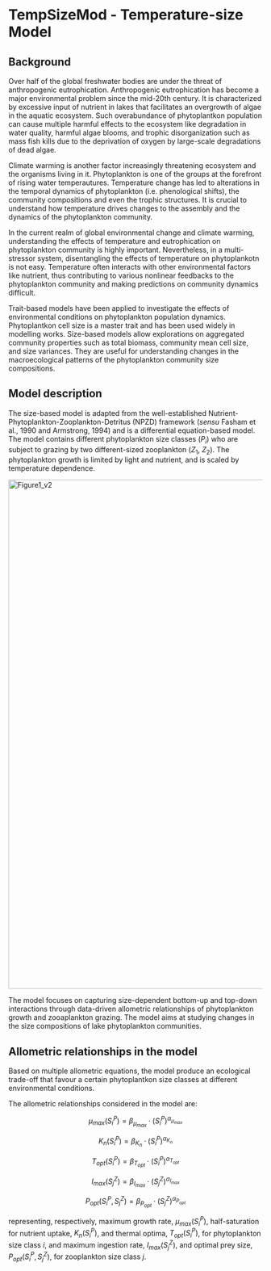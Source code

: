 # TempSizeMod - Temperature-size Model
## Background
Over half of the global freshwater bodies are under the threat of anthropogenic eutrophication. Anthropogenic eutrophication has become a major environmental problem since the mid-20th century. It is characterized by excessive input of nutrient in lakes that facilitates an overgrowth of algae in the aquatic ecosystem. Such overabundance of phytoplantkon population can cause multiple harmful effects to the ecosystem like degradation in water quality, harmful algae blooms, and trophic disorganization such as mass fish kills due to the deprivation of oxygen by large-scale degradations of dead algae.

Climate warming is another factor increasingly threatening ecosystem and the organisms living in it. Phytoplankton is one of the groups at the forefront of rising water temperautures. Temperature change has led to alterations in the temporal dynamics of phytoplankton (i.e. phenological shifts), the community compositions and even the trophic structures. It is crucial to understand how temperature drives changes to the assembly and the dynamics of the phytoplankton community.

In the current realm of global environmental change and climate warming, understanding the effects of temperature and eutrophication on phytoplankton community is highly important. Nevertheless, in a multi-stressor system, disentangling the effects of temperature on phytoplankotn is not easy. Temperature often interacts with other environmental factors like nutrient, thus contributing to various nonlinear feedbacks to the phytoplankton community and making predictions on community dynamics difficult.

Trait-based models have been applied to investigate the effects of environmental conditions on phytoplankton population dynamics. Phytoplantkon cell size is a master trait and has been used widely in modelling works. Size-based models allow explorations on aggregated community properties such as total biomass, community mean cell size, and size variances. They are useful for understanding changes in the macroecological patterns of the phytoplankton community size compositions.


## Model description
The size-based model is adapted from the well-established Nutrient-Phytoplankton-Zooplankton-Detritus (NPZD) framework (_sensu_ Fasham et al., 1990 and Armstrong, 1994) and is a differential equation-based model. The model contains different phytoplankton size classes ($P_i$) who are subject to grazing by two different-sized zooplankton ($Z_1$, $Z_2$). The phytoplankton growth is limited by light and nutrient, and is scaled by temperature dependence. 

<img width="1009" alt="Figure1_v2" src="https://github.com/Debbcwing/TempSizeMod/assets/51200142/ddae39b7-f956-460d-8738-2a3c6e6a5b39">


The model focuses on capturing size-dependent bottom-up and top-down interactions through data-driven allometric relationships of phytoplankton growth and zooaplankton grazing. The model aims at studying changes in the size compositions of lake phytoplankton communities. 


## Allometric relationships in the model
Based on multiple allometric equations, the model produce an ecological trade-off that favour a certain phytoplantkon size classes at different environmental conditions.

The allometric relationships considered in the model are:

$$\mu_{max}(S_i^P) = \beta_{\mu_{max}}\cdot (S_i^P)^{\alpha_{\mu_{max}}}$$

$$K_n(S_i^P) = \beta_{K_n}\cdot (S_i^P)^{\alpha_{K_n}}$$

$$T_{opt}(S_i^P) = \beta_{T_{opt}}\cdot (S_i^P)^{\alpha_{T_{opt}}}$$

$$I_{max}(S_j^Z) = \beta_{I_{max}}\cdot (S_j^Z)^{\alpha_{I_{max}}}$$

$$P_{opt}(S_i^P, S_j^Z) = \beta_{P_{opt}}\cdot (S_j^Z)^{\alpha_{P_{opt}}}$$

representing, respectively, maximum growth rate, $\mu_{max}(S_i^P)$, half-saturation for nutrient uptake, $K_n(S_i^P)$, and thermal optima, $T_{opt}(S_i^P)$, for phytoplankton size class $i$, and maximum ingestion rate, $I_{max}(S_j^Z)$, and optimal prey size, $P_{opt}(S_i^P, S_j^Z)$, for zooplankton size class $j$.




